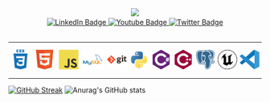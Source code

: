 <div id="header" align="center">
  <img src="https://media.giphy.com/media/M9gbBd9nbDrOTu1Mqx/giphy.gif" width="100"/>
</div>

<div align="center">
  <div id="badges">
    <a href="your-linkedin-URL">
      <img src="https://img.shields.io/badge/LinkedIn-blue?style=for-the-badge&logo=linkedin&logoColor=white" alt="LinkedIn Badge"/>
    </a>
    <a href="your-youtube-URL">
      <img src="https://img.shields.io/badge/YouTube-red?style=for-the-badge&logo=youtube&logoColor=white" alt="Youtube Badge"/>
    </a>
    <a href="your-twitter-URL">
      <img src="https://img.shields.io/badge/Twitter-blue?style=for-the-badge&logo=twitter&logoColor=white" alt="Twitter Badge"/>
    </a>
  </div>
  <img src="https://komarev.com/ghpvc/?username=your-github-username&style=flat-square&color=blue" alt=""/>
</div>

<hr>

<div align="center">
  <div>
    <img src="https://github.com/devicons/devicon/blob/master/icons/css3/css3-plain-wordmark.svg"  title="CSS3" alt="CSS" width="40" height="40"/>&nbsp;
    <img src="https://github.com/devicons/devicon/blob/master/icons/html5/html5-original.svg" title="HTML5" alt="HTML" width="40" height="40"/>&nbsp;
    <img src="https://github.com/devicons/devicon/blob/master/icons/javascript/javascript-original.svg" title="JavaScript" alt="JavaScript" width="40" height="40"/>&nbsp;
    <img src="https://github.com/devicons/devicon/blob/master/icons/mysql/mysql-original-wordmark.svg" title="MySQL"  alt="MySQL" width="40" height="40"/>&nbsp;
    <img src="https://github.com/devicons/devicon/blob/master/icons/git/git-original-wordmark.svg" title="Git" **alt="Git" width="40" height="40"/>
    <img src="https://github.com/devicons/devicon/blob/master/icons/python/python-original.svg" title="Python" **alt="Python" width="40" height="40"/>
    <img src="https://github.com/devicons/devicon/blob/master/icons/csharp/csharp-plain.svg" title="C#" **alt="C#" width="40" height="40"/>
    <img src="https://github.com/devicons/devicon/blob/master/icons/cplusplus/cplusplus-plain.svg" title="C++" **alt="C++" width="40" height="40"/>
    <img src="https://github.com/devicons/devicon/blob/master/icons/postgresql/postgresql-plain.svg" title="PostgreSQL" **alt="PostgreSQL" width="40" height="40"/>
    <img src="https://github.com/devicons/devicon/blob/master/icons/unrealengine/unrealengine-original.svg" title="UE" **alt="UE" width="40" height="40"/>
    <img src="https://github.com/devicons/devicon/blob/master/icons/vscode/vscode-original.svg" title="VS" **alt="VS" width="40" height="40"/>
  </div>
</div>

<hr>

<!--
<h1>
  :man_technologist: About Me :
</h1>

- :telescope: I’m working as a Software Engineer and contributing to frontend and backend for building web applications.

- :seedling: Exploring Technical Content Writing.

- :zap: In my free time, I solve problems on GeeksforGeeks and read tech articles.

- :mailbox:How to reach me: [![Linkedin Badge](https://img.shields.io/badge/-kakbar-blue?style=flat&logo=Linkedin&logoColor=white)](your-linkedin-url)


<hr>
-->

[![GitHub Streak](http://github-readme-streak-stats.herokuapp.com?user=mr-j-list&theme=onedark_duo&border=35E9F5&ring=D142A6&fire=DD2727&stroke=42D1B5&currStreakNum=D1425E&sideNums=D1425E&currStreakLabel=D1425E&sideLabels=3F29B7&dates=B73F29)](https://git.io/streak-stats)
![Anurag's GitHub stats](https://github-readme-stats.vercel.app/api?username=mr-j-list&show_icons=true&theme=tokyonight)
